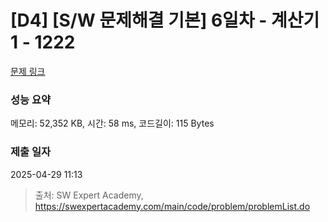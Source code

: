 # [D4] [S/W 문제해결 기본] 6일차 - 계산기1 - 1222 

[문제 링크](https://swexpertacademy.com/main/code/problem/problemDetail.do?contestProbId=AV14mbSaAEwCFAYD) 

### 성능 요약

메모리: 52,352 KB, 시간: 58 ms, 코드길이: 115 Bytes

### 제출 일자

2025-04-29 11:13



> 출처: SW Expert Academy, https://swexpertacademy.com/main/code/problem/problemList.do